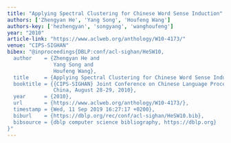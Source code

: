 ```yaml
---
title: "Applying Spectral Clustering for Chinese Word Sense Induction"
authors: ['Zhengyan He', 'Yang Song', 'Houfeng Wang']
authors-key: ['hezhengyan', 'songyang', 'wanghoufeng']
year: "2010"
article-link: "https://www.aclweb.org/anthology/W10-4173/"
venue: "CIPS-SIGHAN"
bibex: "@inproceedings{DBLP:conf/acl-sighan/HeSW10,
  author    = {Zhengyan He and
               Yang Song and
               Houfeng Wang},
  title     = {Applying Spectral Clustering for Chinese Word Sense Induction},
  booktitle = {{CIPS-SIGHAN} Joint Conference on Chinese Language Processing, Beijing,
               China, August 28-29, 2010},
  year      = {2010},
  url       = {https://www.aclweb.org/anthology/W10-4173/},
  timestamp = {Wed, 11 Sep 2019 16:27:17 +0200},
  biburl    = {https://dblp.org/rec/conf/acl-sighan/HeSW10.bib},
  bibsource = {dblp computer science bibliography, https://dblp.org}
}"
---
```

